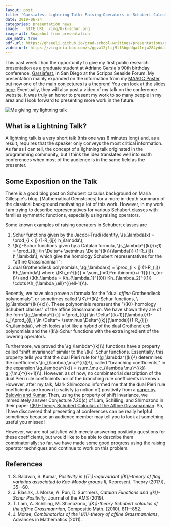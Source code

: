 ```yaml
---
layout: post
title: "Garsiafest Lightning Talk: Raising Operators in Schubert Calculus"
date: 2019-06-24
categories: presentation news
image: __SITE_URL__/img/K-k-schur.png
image-alt: Snapshot from presentation
use_math: true
pdf-url: https://ghseeli.github.io/grad-school-writings/presentations/garsiafest-lightning-talk.pdf
video-url: https://virginia.box.com/s/ggvw12jlij9lf3bgddgal1rjw284ydda
---
```


This past week I had the opportunity to give my first public research presentation as a graduate student at Adriano Garsia's 90th birthday conference, [Garsiafest](https://sites.google.com/view/garsiafest/), in San Diego at the Scripps Seaside Forum. My presentation mainly expanded on the information from my [MAAGC Poster](https://ghseeli.github.io/presentation/news/2019/05/10/maagc-poster.html), but now one of the main conjectures is a theorem! You can look at the slides [here](https://ghseeli.github.io/grad-school-writings/presentations/garsiafest-lightning-talk.pdf). Eventually, they will also post a video of my talk on the conference website. It was truly an honor to present my work to so many people in my area and I look forward to presenting more work in the future.

![Me giving my lightning talk](https://ghseeli.github.io/img/me-presenting-at-garsiafest.jpg)

What is a Lightning Talk?
---

A lightning talk is a very short talk (this one was 8 minutes long) and, as a result, requires that the speaker only conveys the most critical information. As far as I can tell, the concept of a lightning talk originated in the programming community, but I think the idea translates well into math conferences when most of the audience is in the same field as the presenter.

Some Exposition on the Talk
---

There is a good blog post on Schubert calculus background on Maria Gillespie's blog, [Mathematical Gemstones] for a more in-depth summary of the classical background motivating a lot of this work. However, in my work, I am trying to describe representatives for various Schubert classes with families symmetric functions, especially using raising operators.

Some known examples of raising operators in Schubert classes are

1. Schur functions given by the Jacobi-Trudi identity, \\(s_\lambda(x) = \prod_{i < j} (1-R_{ij}) h_\lambda\\);
1. \\(k\\)-Schur functions given by a Catalan formula, \\(s_\lambda^{(k)}(x;1) = \prod_{(i,j \in \Delta^+ \setminus \Delta^{(k)}(\lambda))} (1-R_{ij}) h_\lambda\\), which give the homology Schubert representatives for the "affine Grassmannian";
1. dual Grothendieck polynomials, \\(g_\lambda(x) = \prod_{i < j} (1-R_{ij}) Kh_\lambda\\) where \\(Kh_m^{(r)} = \sum_{i=0}^m \binom{r+i-1}{i} h_{m-i}\\) and \\(Kh_\lambda = Kh_{\lambda_1}^{(0)} Kh_{\lambda_2}^{(1)} \cdots Kh_{\lambda_\ell}^{(\ell-1)}\\).

Recently, we have also proven a formula for the "dual *affine* Grothendieck polynomials", or sometimes called \\(K\\)-\\(k\\)-Schur functions, \\(g_\lambda^{(k)}(x)\\). These polynomials represent the "\\(K\\)-homology Schubert classes" of the affine Grassmannian. We have shown they are of the form \\(g_\lambda^{(k)} = \prod_{(i,j) \in \Delta^{(k+1)}(\lambda)}(1-L_j)\prod_{(i,j) \in \Delta^+ \setminus \Delta^{(k)}(\lambda)}(1-R_{ij}) Kh_\lambda\\), which looks a lot like a hybrid of the dual Grothendieck polynomials and the \\(k\\)-Schur functions with the extra ingredient of the lowering operators.

Furthermore, we proved the \\(g_\lambda^{(k)}\\) functions have a property called "shift invariance" similar to the \\(k\\)-Schur functions. Essentially, this property tells you that the dual Pieri rule for \\(g_\lambda^{(k)}\\) determines the coefficients \\(c_{\lambda,\mu}^{(k)}\\), called "branching coefficients," in the expansion \\(g_\lambda^{(k)} = \sum_\mu c_{\lambda \mu}^{(k)} g_{\mu}^{(k+1)}\\). However, as of now, no combinatorial description of the dual Pieri rule coefficients nor of the branching rule coefficients is known. However, after my talk, Mark Shimozono informed me that the dual Pieri rule coefficients are known to satisfy (a notion of) positivity from a [paper by Baldwin and Kumar](https://arxiv.org/abs/1607.03524). Then, using the property of shift invariance, we immediately answer Conjecture 7.20(c) of Lam, Schilling, and Shimozono in their paper [\\(K\\)-Theory Schubert Calculus of the Affine Grassmannian](https://arxiv.org/abs/0901.1506). So, I have discovered that presenting at conferences can be really helpful sometimes because an audience member may tell you to look at something useful you missed!

However, we are not satisfied with merely answering positivity questions for these coefficients, but would like to be able to describe them combinatorially; so far, we have made some good progress using the raising operator techniques and continue to work on this problem.

References
---

1. S. Baldwin, S. Kumar, *Positivity in \\(T\\)-equivariant \\(K\\)-theory of flag varieties associated to Kac-Moody groups II*, Represent. Theory (2017)), 35--60.
1. J. Blasiak, J. Morse, A. Pun, D. Summers, *Catalan Functions and \\(k\\)-Schur Positivity*, Journal of the AMS (2019).
1. T. Lam, A. Schilling, M. Shimozono, *\\(K\\)-theory Schubert calculus of the affine Grassmannian*, Compositio Math. (2010), 811--852.
1. J. Morse, *Combinatorics of the \\(K\\)-theory of affine Grassmannians*, Advances in Mathematics (2011).

